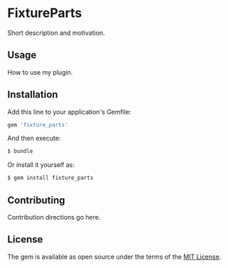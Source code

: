 # FixtureParts
Short description and motivation.

## Usage
How to use my plugin.

## Installation
Add this line to your application's Gemfile:

```ruby
gem 'fixture_parts'
```

And then execute:
```bash
$ bundle
```

Or install it yourself as:
```bash
$ gem install fixture_parts
```

## Contributing
Contribution directions go here.

## License
The gem is available as open source under the terms of the [MIT License](https://opensource.org/licenses/MIT).
